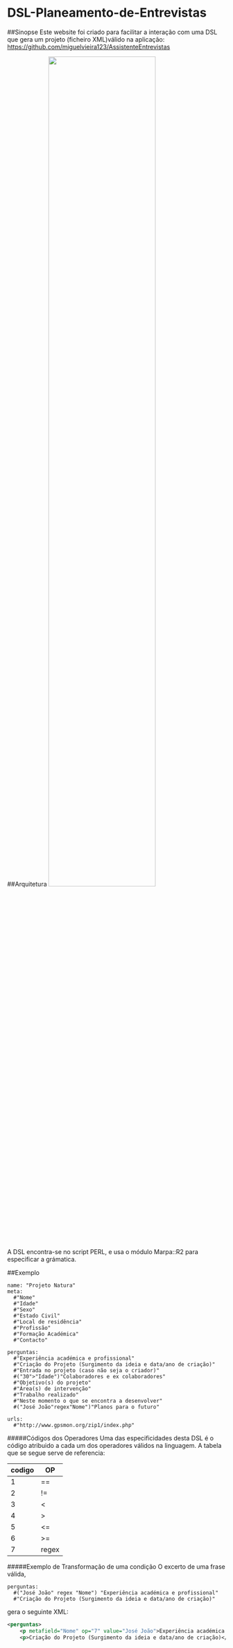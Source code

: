 # DSL-Planeamento-de-Entrevistas

##Sinopse
Este website foi criado para facilitar a interação com uma DSL que gera um projeto (ficheiro XML)válido na aplicação:
https://github.com/miguelvieira123/AssistenteEntrevistas

##Arquitetura
<img src="/imgs/DSL.png" width="70%" heigth="70%">
<p>A DSL encontra-se no script PERL, e usa o módulo Marpa::R2 para especificar a grámatica.</p>

##Exemplo
```
name: "Projeto Natura"
meta:
  #"Nome"
  #"Idade"
  #"Sexo"
  #"Estado Civil"
  #"Local de residência"
  #"Profissão"
  #"Formação Académica"
  #"Contacto"

perguntas:
  #"Experiência académica e profissional"
  #"Criação do Projeto (Surgimento da ideia e data/ano de criação)"
  #"Entrada no projeto (caso não seja o criador)"
  #("30">"Idade")"Colaboradores e ex colaboradores"
  #"Objetivo(s) do projeto"
  #"Área(s) de intervenção"
  #"Trabalho realizado"
  #"Neste momento o que se encontra a desenvolver"
  #("José João"regex"Nome")"Planos para o futuro"

urls:
  #"http://www.gpsmon.org/zip1/index.php"
```

#####Códigos dos Operadores
Uma das especificidades desta DSL é o código atribuido a cada um dos operadores válidos na linguagem. A tabela que se segue serve de referencia:

|codigo |   OP|
|-------|------|
|1   |   == |
|2   |   != |
|3   |   <  |
|4   |   >  |
|5   |   <= |
|6   |   >= |
|7   |   regex|

#####Exemplo de Transformação de uma condição
O excerto de uma frase válida,
```
perguntas:
  #("José João" regex "Nome") "Experiência académica e profissional"
  #"Criação do Projeto (Surgimento da ideia e data/ano de criação)"
```
gera o seguinte XML:
```XML
<perguntas>
    <p metafield="Nome" op="7" value="José João">Experiência académica e profissional</p>
    <p>Criação do Projeto (Surgimento da ideia e data/ano de criação)</p>
```
